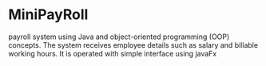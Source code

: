 # MiniPayRoll
payroll system using Java and object-oriented programming (OOP) concepts. The system receives employee details such as salary and billable working hours.
It is operated with simple interface using javaFx
